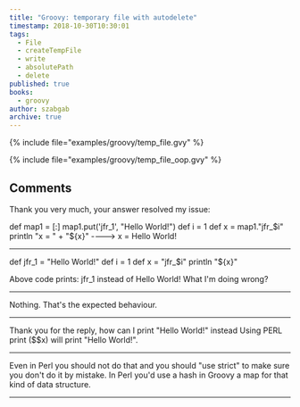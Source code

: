 ```yaml
---
title: "Groovy: temporary file with autodelete"
timestamp: 2018-10-30T10:30:01
tags:
  - File
  - createTempFile
  - write
  - absolutePath
  - delete
published: true
books:
  - groovy
author: szabgab
archive: true
---
```



{% include file="examples/groovy/temp_file.gvy" %}

{% include file="examples/groovy/temp_file_oop.gvy" %}

## Comments

Thank you very much, your answer resolved my issue:

def map1 = [:]
map1.put('jfr_1', "Hello World!")
def i = 1
def x = map1."jfr_$i"
println "x = " + "${x}" ----> x = Hello World!


<hr>

 def jfr_1 = "Hello World!"
def i = 1
    def x = "jfr_$i"    
    println "${x}" 

Above code prints: jfr_1 instead of Hello World! What I'm doing wrong?

---

Nothing. That's the expected behaviour.

<hr>

Thank you for the reply, how can I print "Hello World!" instead
Using PERL print ($$x) will print "Hello World!".

---

Even in Perl you should not do that and you should "use strict" to make sure you don't do it by mistake. In Perl you'd use a hash in Groovy a map for that kind of data structure.

<hr>


